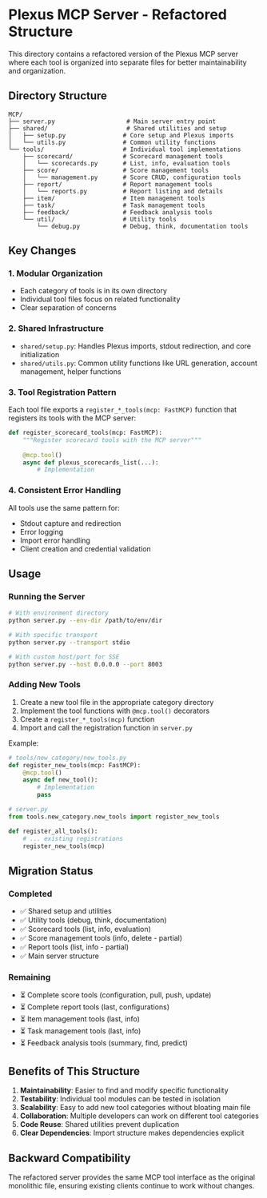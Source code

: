 # Plexus MCP Server - Refactored Structure

This directory contains a refactored version of the Plexus MCP server where each tool is organized into separate files for better maintainability and organization.

## Directory Structure

```
MCP/
├── server.py                    # Main server entry point
├── shared/                      # Shared utilities and setup
│   ├── setup.py                # Core setup and Plexus imports
│   └── utils.py                # Common utility functions
└── tools/                      # Individual tool implementations
    ├── scorecard/              # Scorecard management tools
    │   └── scorecards.py       # List, info, evaluation tools
    ├── score/                  # Score management tools
    │   └── management.py       # Score CRUD, configuration tools
    ├── report/                 # Report management tools
    │   └── reports.py          # Report listing and details
    ├── item/                   # Item management tools
    ├── task/                   # Task management tools
    ├── feedback/               # Feedback analysis tools
    └── util/                   # Utility tools
        └── debug.py            # Debug, think, documentation tools
```

## Key Changes

### 1. Modular Organization
- Each category of tools is in its own directory
- Individual tool files focus on related functionality
- Clear separation of concerns

### 2. Shared Infrastructure
- `shared/setup.py`: Handles Plexus imports, stdout redirection, and core initialization
- `shared/utils.py`: Common utility functions like URL generation, account management, helper functions

### 3. Tool Registration Pattern
Each tool file exports a `register_*_tools(mcp: FastMCP)` function that registers its tools with the MCP server:

```python
def register_scorecard_tools(mcp: FastMCP):
    """Register scorecard tools with the MCP server"""
    
    @mcp.tool()
    async def plexus_scorecards_list(...):
        # Implementation
```

### 4. Consistent Error Handling
All tools use the same pattern for:
- Stdout capture and redirection
- Error logging
- Import error handling
- Client creation and credential validation

## Usage

### Running the Server
```bash
# With environment directory
python server.py --env-dir /path/to/env/dir

# With specific transport
python server.py --transport stdio

# With custom host/port for SSE
python server.py --host 0.0.0.0 --port 8003
```

### Adding New Tools
1. Create a new tool file in the appropriate category directory
2. Implement the tool functions with `@mcp.tool()` decorators
3. Create a `register_*_tools(mcp)` function
4. Import and call the registration function in `server.py`

Example:
```python
# tools/new_category/new_tools.py
def register_new_tools(mcp: FastMCP):
    @mcp.tool()
    async def new_tool():
        # Implementation
        pass

# server.py
from tools.new_category.new_tools import register_new_tools

def register_all_tools():
    # ... existing registrations
    register_new_tools(mcp)
```

## Migration Status

### Completed
- ✅ Shared setup and utilities
- ✅ Utility tools (debug, think, documentation)
- ✅ Scorecard tools (list, info, evaluation)
- ✅ Score management tools (info, delete - partial)
- ✅ Report tools (list, info - partial)
- ✅ Main server structure

### Remaining
- ⏳ Complete score tools (configuration, pull, push, update)
- ⏳ Complete report tools (last, configurations)
- ⏳ Item management tools (last, info)
- ⏳ Task management tools (last, info)
- ⏳ Feedback analysis tools (summary, find, predict)

## Benefits of This Structure

1. **Maintainability**: Easier to find and modify specific functionality
2. **Testability**: Individual tool modules can be tested in isolation
3. **Scalability**: Easy to add new tool categories without bloating main file
4. **Collaboration**: Multiple developers can work on different tool categories
5. **Code Reuse**: Shared utilities prevent duplication
6. **Clear Dependencies**: Import structure makes dependencies explicit

## Backward Compatibility

The refactored server provides the same MCP tool interface as the original monolithic file, ensuring existing clients continue to work without changes.